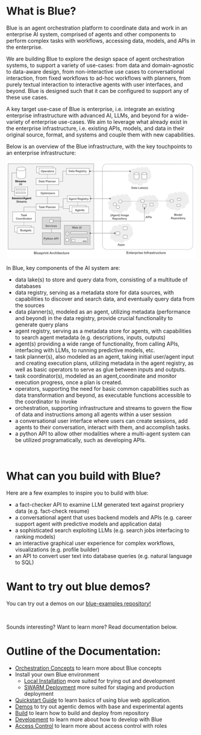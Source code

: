 # What is Blue?

Blue is an agent orchestration platform to coordinate data and work in an enterprise AI system, comprised of agents and other components to perform complex tasks with workflows, accessing data, models, and APIs in the enterprise.

We are building Blue to explore the design space of agent orchestration systems, to support a variety of use-cases: from data and domain-agnostic to data-aware design, from non-interactive use cases to conversational interaction, from fixed workflows to ad-hoc workflows with planners, from purely textual interaction to interactive agents with user interfaces, and beyond. Blue is designed such that it can be configured to support any of these use cases.

A key target use-case of Blue is enterprise, i.e. integrate an existing enterprise infrastructure with advanced AI, LLMs, and beyond for a wide-variety of enterprise use-cases. We aim to leverage what already exist in the enterprise infrastructure, i.e. existing APIs, models, and data in their original source, format, and systems and couple them with new capabilities.

Below is an overview of the Blue infrastructure, with the key touchpoints to an enterprise infrastructure:

![Stream](./docs/images/overview.png)

In Blue, key components of the AI system are:

- data lake(s) to store and query data from, consisting of a multitude of databases
- data registry, serving as a metadata store for data sources, with capabilities to discover and search data, and eventually query data from the sources
- data planner(s), modeled as an agent, utilizing metadata (performance and beyond) in the data registry, provide crucial functionality to generate query plans
- agent registry, serving as a metadata store for agents, with capabilities to search agent metadata (e.g. descriptions, inputs, outputs)
- agent(s) providing a wide range of functionality, from calling APIs, interfacing with LLMs, to running predictive models, etc.
- task planner(s), also modeled as an agent, taking initial user/agent input and creating execution plans, utilizing metadata in the agent registry, as well as basic operators to serve as glue between inputs and outputs.
- task coordinator(s), modeled as an agent,coordinate and monitor execution progress, once a plan is created.
- operators, supporting the need for basic common capabilities such as data transformation and beyond, as executable functions accessible to the coordinator to invoke
- orchestration, supporting infrastructure and streams to govern the flow of data and instructions among all agents within a user session
- a conversational user interface where users can create sessions, add agents to their conversation, interact with them, and accomplish tasks.
- a python API to allow other modalities where a multi-agent system can be utilized programatically, such as developing APIs.

</br>

# What can you build with Blue?

Here are a few examples to inspire you to build with blue:

* a fact-checker API to examine LLM generated text against propriery data (e.g. fact-check resume)
* a conversational agent that uses backend models and APIs (e.g. career support agent with predictive models and application data)
* a sophisticated search exploiting LLMs (e.g. search jobs interfacing to ranking models)
* an interactive graphical user experience for complex workflows, visualizations (e.g. profile builder)
* an API to convert user text into database queries (e.g. natural language to SQL)

# Want to try out blue demos?

You can try out a demos on our [blue-examples repository!](http://github.com/rit-git/blue-examples)

</br>

Sounds interesting? Want to learn more? Read documentation below.

# Outline of the Documentation:

* [Orchestration Concepts](ORCHESTRATION-CONCEPTS.md) to learn more about Blue concepts
* Install your own Blue environment
  * [Local Installation](LOCAL-INSTALLATION.md) more suited for trying out and development 
  * [SWARM Deployment](SWARM-DEPLOYMENT.md) more suited for staging and production deployment
* [Quickstart Guide](QUICK-START.md) to learn basics of using blue web application.
* [Demos](https://github.com/rit-git/blue-examples/tree/v0.9) to try out agentic demos with base and experimental agents
* [Build](BUILD.md) to learn how to build and deploy from repository
* [Development](DEVELOPMENT.md) to learn more about how to develop with Blue
* [Access Control](ACCESS-CONTROL.md) to learn more about access control with roles

</br>
</br>
